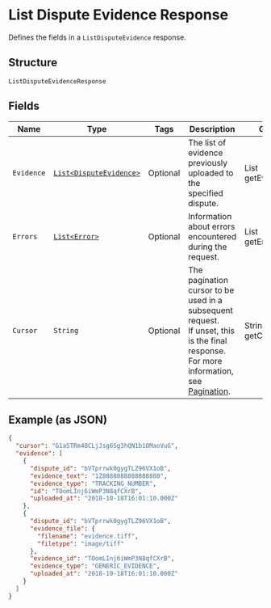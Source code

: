 
# List Dispute Evidence Response

Defines the fields in a `ListDisputeEvidence` response.

## Structure

`ListDisputeEvidenceResponse`

## Fields

| Name | Type | Tags | Description | Getter |
|  --- | --- | --- | --- | --- |
| `Evidence` | [`List<DisputeEvidence>`](/doc/models/dispute-evidence.md) | Optional | The list of evidence previously uploaded to the specified dispute. | List<DisputeEvidence> getEvidence() |
| `Errors` | [`List<Error>`](/doc/models/error.md) | Optional | Information about errors encountered during the request. | List<Error> getErrors() |
| `Cursor` | `String` | Optional | The pagination cursor to be used in a subsequent request.<br>If unset, this is the final response. For more information, see [Pagination](https://developer.squareup.com/docs/basics/api101/pagination). | String getCursor() |

## Example (as JSON)

```json
{
  "cursor": "G1aSTRm48CLjJsg6Sg3hQN1b1OMaoVuG",
  "evidence": [
    {
      "dispute_id": "bVTprrwk0gygTLZ96VX1oB",
      "evidence_text": "1Z8888888888888888",
      "evidence_type": "TRACKING_NUMBER",
      "id": "TOomLInj6iWmP3N8qfCXrB",
      "uploaded_at": "2018-10-18T16:01:10.000Z"
    },
    {
      "dispute_id": "bVTprrwk0gygTLZ96VX1oB",
      "evidence_file": {
        "filename": "evidence.tiff",
        "filetype": "image/tiff"
      },
      "evidence_id": "TOomLInj6iWmP3N8qfCXrB",
      "evidence_type": "GENERIC_EVIDENCE",
      "uploaded_at": "2018-10-18T16:01:10.000Z"
    }
  ]
}
```

